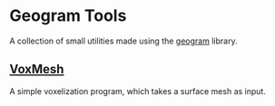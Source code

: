 Geogram Tools
=============

A collection of small utilities made using the [geogram](http://alice.loria.fr/software/geogram/doc/html/index.html) library.


[VoxMesh](voxmesh)
------------------

A simple voxelization program, which takes a surface mesh as input.
